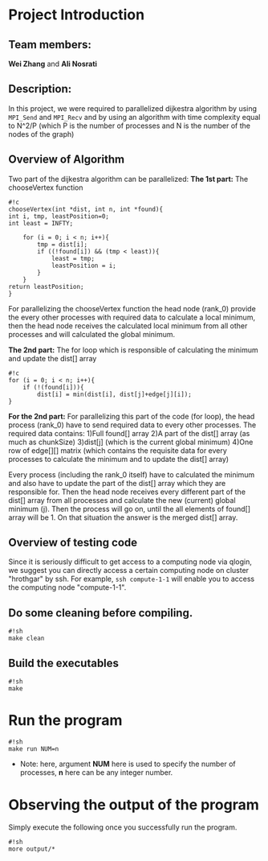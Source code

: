 # Project Introduction

## Team members: 

**Wei Zhang** and **Ali Nosrati**

## Description: 

In this project, we were required to parallelized dijkestra algorithm by 
using `MPI_Send` and `MPI_Recv` and by using an algorithm with time complexity 
equal to N^2/P (which P is the number of processes and N is the number of the
nodes of the graph)


## Overview of Algorithm 
Two part of the dijkestra algorithm can be parallelized:
**The 1st part:** The chooseVertex function
```
#!c
chooseVertex(int *dist, int n, int *found){
int i, tmp, leastPosition=0;
int least = INFTY;

    for (i = 0; i < n; i++){
        tmp = dist[i];
        if ((!found[i]) && (tmp < least)){
            least = tmp;
            leastPosition = i;
        }
    }
return leastPosition;
}
```
For parallelizing the chooseVertex function the head node (rank_0) provide
the every other processes with required data to calculate a local minimum,
then the head node receives the calculated local minimum from all other
processes and will calculated the global minimum.

**The 2nd part:** The for loop which is responsible of calculating the minimum and update the
dist[] array
```
#!c
for (i = 0; i < n; i++){
    if (!(found[i])){
        dist[i] = min(dist[i], dist[j]+edge[j][i]);
}
```
**For the 2nd part:**
For parallelizing this part of the code (for loop), the head process (rank_0) have 
to send required data to every other processes. The required data contains:
1)Full found[] array
2)A part of the dist[] array (as much as chunkSize)
3)dist[j] (which is the current global minimum)
4)One row of edge[][] matrix (which contains the requisite data for every processes 
to calculate the minimum and to update the dist[] array)

Every process (including the rank_0 itself) have to calculated the minimum and
also have to update the part of the dist[] array which they are responsible
for. Then the head node receives every different part of the dist[] array from
all processes and calculate the new (current) global minimum (j). Then the
process will go on, until the all elements of found[] array will be 1. On that
situation the answer is the merged dist[] array.

## Overview of testing code

Since it is seriously difficult to get access to a computing node via qlogin,
we suggest you can directly access a certain computing node on cluster
"hrothgar" by ssh. For example, ```ssh compute-1-1``` will enable you to access
the computing node "compute-1-1".


## Do some cleaning before compiling.

```
#!sh
make clean
```

## Build the executables

```
#!sh
make
```

# Run the program


```
#!sh
make run NUM=n
```

- Note: here, argument **NUM** here is used to specify the number of processes,
**n** here can be any integer number.


# Observing the output of the program

Simply execute the following once you
successfully run the program.

```
#!sh
more output/*
```

